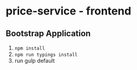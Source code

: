 # price-service - frontend

## Bootstrap Application

1. `npm install`
2. `npm run typings install`
3. run gulp default

